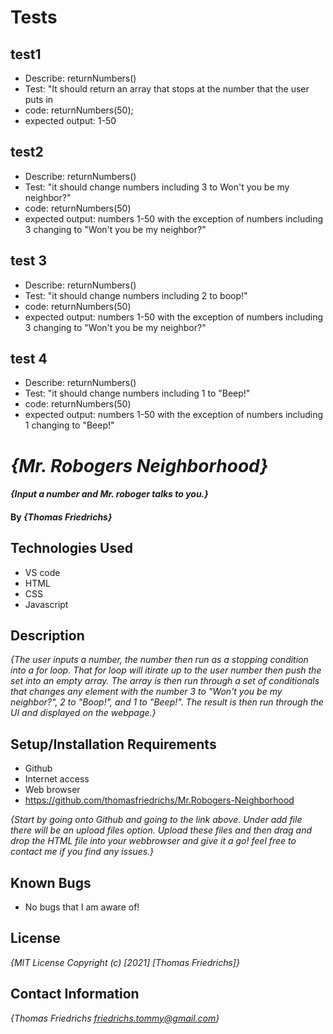 # Tests 
## test1
 * Describe: returnNumbers()
 * Test: "It should return an array that stops at the number that the user puts in
 * code: returnNumbers(50);
 * expected output: 1-50

## test2
* Describe: returnNumbers()
* Test: "it should change numbers including 3 to Won't you be my neighbor?"
* code: returnNumbers(50)
* expected output: numbers 1-50 with the exception of numbers including 3 changing to "Won't you be my neighbor?"

## test 3
* Describe: returnNumbers()
* Test: "it should change numbers including 2 to boop!"
* code: returnNumbers(50)
* expected output: numbers 1-50 with the exception of numbers including 3 changing to "Won't you be my neighbor?"

## test 4
* Describe: returnNumbers()
* Test: "it should change numbers including 1 to "Beep!"
* code: returnNumbers(50)
* expected output: numbers 1-50 with the exception of numbers including 1 changing to "Beep!"

# _{Mr. Robogers Neighborhood}_

#### _{Input a number and Mr. roboger talks to you.}_

#### By _**{Thomas Friedrichs}**_

## Technologies Used

* VS code 
* HTML
* CSS
* Javascript

## Description

_{The user inputs a number, the number then run as a stopping condition into a for loop. That for loop will itirate up to the user number then push the set into an empty array. The array is then run through a set of conditionals that changes any element with the number 3 to "Won't you be my neighbor?", 2 to "Boop!", and 1 to "Beep!". The result is then run through the UI and displayed on the webpage.}_

## Setup/Installation Requirements

* Github
* Internet access
* Web browser
* https://github.com/thomasfriedrichs/Mr.Robogers-Neighborhood

_{Start by going onto Github and going to the link above. Under add file there will be an upload files option. Upload these files and then drag and drop the HTML file into your webbrowser and give it a go! feel free to contact me if you find any issues.}_

## Known Bugs

* No bugs that I am aware of!

## License

_{MIT License Copyright (c) [2021] [Thomas Friedrichs]}_

## Contact Information

_{Thomas Friedrichs friedrichs.tommy@gmail.com}_
